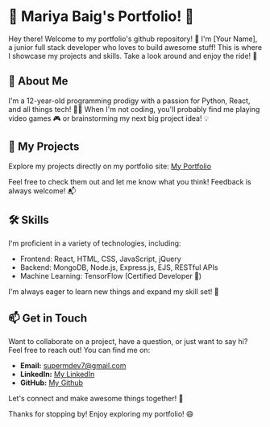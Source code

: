 # 🚀 Mariya Baig's Portfolio! 🎉

Hey there! Welcome to my portfolio's github repository! 👋 I'm [Your Name], a junior full stack developer who loves to build awesome stuff! This is where I showcase my projects and skills. Take a look around and enjoy the ride! 🎢

## 🌟 About Me

I'm a 12-year-old programming prodigy with a passion for Python, React, and all things tech! 🧑‍💻 When I'm not coding, you'll probably find me playing video games 🎮 or brainstorming my next big project idea! 💡

## 💼 My Projects

Explore my projects directly on my portfolio site: [My Portfolio](https://mariya.dev)

Feel free to check them out and let me know what you think! Feedback is always welcome! 📬


## 🛠️ Skills

I'm proficient in a variety of technologies, including:

- Frontend: React, HTML, CSS, JavaScript, jQuery
- Backend: MongoDB, Node.js, Express.js, EJS, RESTful APIs
- Machine Learning: TensorFlow (Certified Developer 🏅)

I'm always eager to learn new things and expand my skill set! 🧠

## 📫 Get in Touch

Want to collaborate on a project, have a question, or just want to say hi? Feel free to reach out! You can find me on:

- **Email:** supermdev7@gmail.com
- **LinkedIn:** [My LinkedIn](https://www.linkedin.com/in/mariyaa-baig/)
- **GitHub:** [My Github](https://github.com/supermarios77)

Let's connect and make awesome things together! 🚀

Thanks for stopping by! Enjoy exploring my portfolio! 😄

